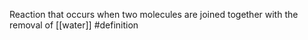 Reaction that occurs when two molecules are joined together with the removal of [[water]]
#definition